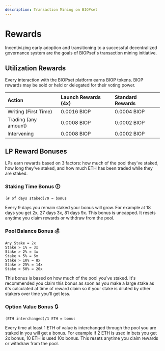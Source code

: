 ```yaml
---
description: Transaction Mining on BIOPset
---
```


# Rewards

Incentivizing early adoption and transitioning to a successful decentralized governance system are the goals of BIOPset's transaction mining initiative. 

## Utilization Rewards

Every interaction with the BIOPset platform earns BIOP tokens. BIOP rewards may be sold or held or delegated for their voting power.

| Action | Launch Rewards \(4x\) | Standard Rewards |
| :--- | :--- | :--- |
| Writing \(First Time\) | 0.0016 BIOP | 0.0004 BIOP |
| Trading \(any amount\) | 0.0008 BIOP | 0.0002 BIOP |
| Intervening | 0.0008 BIOP | 0.0002 BIOP |


## LP Reward Bonuses

LPs earn rewards based on 3 factors: how much of the pool they've staked, how long they've staked, and how much ETH has been traded while they are staked. 

### Staking Time Bonus 🕕

```
(# of days staked)/9 = bonus
```

Every 9 days you remain staked your bonus will grow. For example at 18 days you get 2x, 27 days 3x, 81 days 9x. This bonus is uncapped. It resets anytime you claim rewards or withdraw from the pool.

### Pool Balance Bonus 💰

```
Any Stake = 2x
Stake > 1% = 3x
Stake > 2% = 4x
Stake > 5% = 6x
Stake > 10% = 8x
Stake > 25% = 14x
Stake > 50% = 20x
```

This bonus is based on how much of the pool you've staked. It's recommended you claim this bonus as soon as you make a large stake as it's calculated at time of reward claim so if your stake is diluted by other stakers over time you'll get less.

### Option Value Bonus 🔃

```
(ETH interchanged)/1 ETH = bonus
```
Every time at least 1 ETH of value is interchanged through the pool you are staked in you will get a bonus. For example if 2 ETH is used in bets you get 2x bonus, 10 ETH is used 10x bonus. This resets anytime you claim rewards or withdraw from the pool. 

